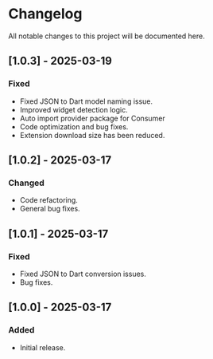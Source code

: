 # Changelog

All notable changes to this project will be documented here.

## [1.0.3] - 2025-03-19

### Fixed

- Fixed JSON to Dart model naming issue.
- Improved widget detection logic.
- Auto import provider package for Consumer
- Code optimization and bug fixes.
- Extension download size has been reduced.

## [1.0.2] - 2025-03-17

### Changed

- Code refactoring.
- General bug fixes.

## [1.0.1] - 2025-03-17

### Fixed

- Fixed JSON to Dart conversion issues.
- Bug fixes.

## [1.0.0] - 2025-03-17

### Added

- Initial release.
